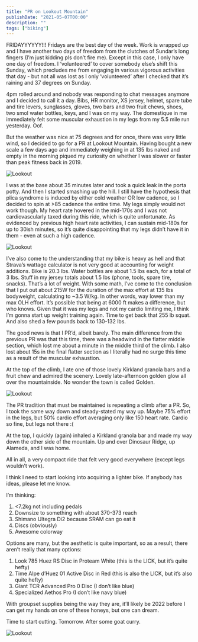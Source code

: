 ```yaml
---
title: "PR on Lookout Mountain"
publishDate: "2021-05-07T00:00"
description: ""
tags: ["biking"]
---
```


FRIDAYYYYYY!!! Fridays are the best day of the week. Work is wrapped up and I have another two days of freedom from the clutches of Sundar’s long fingers (I’m just kidding pls don’t fire me). Except in this case, I only have one day of freedom. I ‘volunteered’ to cover somebody else’s shift this Sunday, which precludes me from engaging in various vigorous activities that day - but not all was lost as I only ‘volunteered’ after I checked that it’s raining and 37 degrees on Sunday.

4pm rolled around and nobody was responding to chat messages anymore and I decided to call it a day. Bibs, HR monitor, XS jersey, helmet, spare tube and tire levers, sunglasses, gloves, two bars and two fruit chews, shoes, two smol water bottles, keys, and I was on my way. The domestique in me immediately felt some muscular exhaustion in my legs from my 5.5 mile run yesterday. Oof.

But the weather was nice at 75 degrees and for once, there was very little wind, so I decided to go for a PR at Lookout Mountain. Having bought a new scale a few days ago and immediately weighing in at 135 lbs naked and empty in the morning piqued my curiosity on whether I was slower or faster than peak fitness back in 2019.

![Lookout](/images/lookout2.jpeg)

I was at the base about 35 minutes later and took a quick leak in the porta potty. And then I started smashing up the hill. I still have the hypothesis that plica syndrome is induced by either cold weather OR low cadence, so I decided to spin at >85 cadence the entire time. My legs simply would not work though. My heart rate hovered in the mid-170s and I was not cardiovascularly taxed during this ride, which is quite unfortunate. As evidenced by previous high heart rate activities, I can sustain mid-180s for up to 30ish minutes, so it’s quite disappointing that my legs didn’t have it in them - even at such a high cadence.

![Lookout](/images/lookout3.jpeg)

I’ve also come to the understanding that my bike is heavy as hell and that Strava’s wattage calculator is not very good at accounting for weight additions. Bike is 20.3 lbs. Water bottles are about 1.5 lbs each, for a total of 3 lbs. Stuff in my jersey totals about 1.5 lbs (phone, tools, spare tire, snacks). That’s a lot of weight. With some math, I’ve come to the conclusion that I put out about 215W for the duration of the max effort at 135 lbs bodyweight, calculating to ~3.5 W/kg. In other words, way lower than my max OLH effort. It’s possible that being at 6000 ft makes a difference, but who knows. Given that it was my legs and not my cardio limiting me, I think I’m gonna start up weight training again. Time to get back that 255 lb squat. And also shed a few pounds back to 130-132 lbs.

The good news is that I PR’d, albeit barely. The main difference from the previous PR was that this time, there was a headwind in the flatter middle section, which lost me about a minute in the middle third of the climb. I also lost about 15s in the final flatter section as I literally had no surge this time as a result of the muscular exhaustion.

At the top of the climb, I ate one of those lovely Kirkland granola bars and a fruit chew and admired the scenery. Lovely late-afternoon golden glow all over the mountainside. No wonder the town is called Golden.

![Lookout](/images/lookout1.jpeg)

The PR tradition that must be maintained is repeating a climb after a PR. So, I took the same way down and steady-stated my way up. Maybe 75% effort in the legs, but 50% cardio effort averaging only like 150 heart rate. Cardio so fine, but legs not there :(

At the top, I quickly (again) inhaled a Kirkland granola bar and made my way down the other side of the mountain. Up and over Dinosaur Ridge, up Alameda, and I was home.

All in all, a very compact ride that felt very good everywhere (except legs wouldn’t work).

I think I need to start looking into acquiring a lighter bike. If anybody has ideas, please let me know.

I’m thinking:
1. <7.2kg not including pedals
2. Downsize to something with about 370-373 reach
3. Shimano Ultegra Di2 because SRAM can go eat it
4. Discs (obviously)
5. Awesome colorway

Options are many, but the aesthetic is quite important, so as a result, there aren’t really that many options:
1. Look 785 Huez RS Disc in Proteam White (this is the LICK, but it’s quite hefty)
2. Time Alpe d’Huez 01 Active Disc in Red (this is also the LICK, but it’s also quite hefty)
3. Giant TCR Advanced Pro 0 Disc (I don’t like blue)
4. Specialized Aethos Pro (I don’t like navy blue)

With groupset supplies being the way they are, it’ll likely be 2022 before I can get my hands on one of these honeys, but one can dream.

Time to start cutting. Tomorrow. After some goat curry.

![Lookout](/images/lookout4.jpeg)
